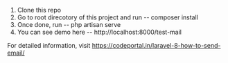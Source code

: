 1. Clone this repo
2. Go to root direcotory of this project and run -- composer install
3. Once done, run -- php artisan serve
4. You can see demo here -- http://localhost:8000/test-mail

For detailed information, visit https://codeportal.in/laravel-8-how-to-send-email/